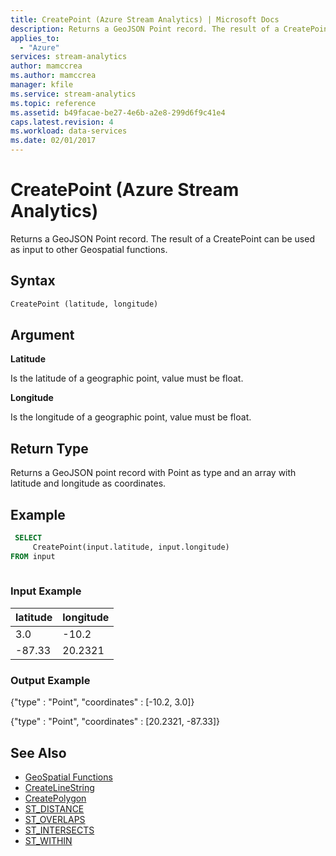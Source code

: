 ```yaml
---
title: CreatePoint (Azure Stream Analytics) | Microsoft Docs
description: Returns a GeoJSON Point record. The result of a CreatePoint can be used as input to other Geospatial functions.
applies_to: 
  - "Azure"
services: stream-analytics
author: mamccrea
ms.author: mamccrea
manager: kfile
ms.service: stream-analytics
ms.topic: reference
ms.assetid: b49facae-be27-4e6b-a2e8-299d6f9c41e4
caps.latest.revision: 4
ms.workload: data-services
ms.date: 02/01/2017
---
```


# CreatePoint (Azure Stream Analytics)
  Returns a GeoJSON Point record. The result of a CreatePoint can be used as input to other Geospatial functions.  
  
 ## Syntax  
  
```SQL   
CreatePoint (latitude, longitude)  
```  
  
## Argument  
 **Latitude**  
  
 Is the latitude of a geographic point, value must be float.  
  
 **Longitude**  
  
 Is the longitude of a geographic point, value must be float.  
  
## Return Type  
 Returns a GeoJSON point record with Point as type and an array with latitude and longitude as coordinates.  
  
## Example  
  
```SQL  
 SELECT  
     CreatePoint(input.latitude, input.longitude)  
FROM input  
  
```  
  
### Input Example  
  
|latitude|longitude|  
|--------------|---------------|  
|3.0|-10.2|  
|-87.33|20.2321|  
  
### Output Example  
 {"type" : "Point", "coordinates" : [-10.2, 3.0]}  
  
 {"type" : "Point", "coordinates" : [20.2321, -87.33]}  
  
## See Also  

* [GeoSpatial Functions](geospatial-functions.md)
* [CreateLineString](createlinestring.md)
* [CreatePolygon](createpolygon.md)
* [ST_DISTANCE](st-distance.md)
* [ST_OVERLAPS](st-overlaps.md)
* [ST_INTERSECTS](st-intersects.md)
* [ST_WITHIN](st-within.md)
  
